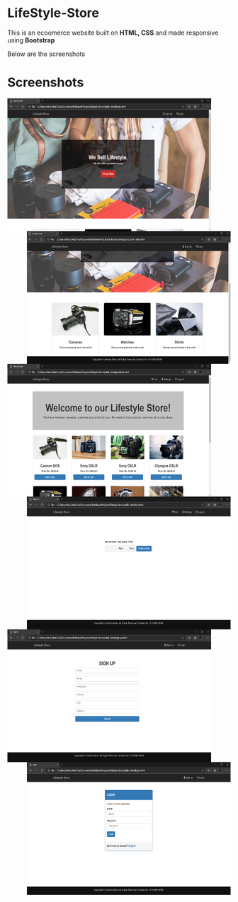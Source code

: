 # LifeStyle-Store

This is an ecoomerce website built on <strong>HTML, CSS</strong> and made responsive using <strong>Bootstrap</strong>

Below are the screenshots 
# Screenshots
<img align="left" width="460" height="300" src="Screenshots/Image1.png"     alt="Image 1"  />
<img align="right"width="460" height="300" src="Screenshots/Image2.png"     alt="Image 2"  /> <br /><br /><br />



<img align="left" width="460" height="300" src="Screenshots/Image3.png"     alt="Image 3"    />
<img align="right" width="460" height="300" src="Screenshots/Image4.png"     alt="Image 4"    /><br /><br /><br />



<img align="left" width="460" height="300" src="Screenshots/Image5.png"     alt="Image 5"     />
<img align="right" width="460" height="300" src="Screenshots/Image6.png"     alt="Image 6"    />
